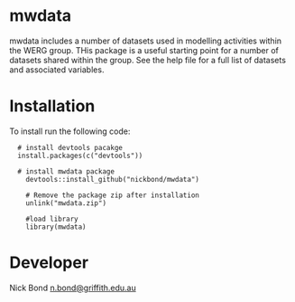 <!-- README.md is generated from README.Rmd. Please edit that file -->
mwdata
======

mwdata includes a number of datasets used in modelling activities within the WERG group. THis package is a useful starting point for a number of datasets shared within the group. See the help file for a full list of datasets and associated variables.

Installation
============

To install run the following code:

      # install devtools pacakge
      install.packages(c("devtools"))

      # install mwdata package
        devtools::install_github("nickbond/mwdata")

        # Remove the package zip after installation
        unlink("mwdata.zip")
        
        #load library
        library(mwdata)

Developer
=========

Nick Bond <n.bond@griffith.edu.au>
